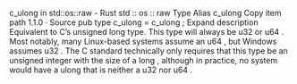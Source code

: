c_ulong in std::os::raw - Rust
std
::
os
::
raw
Type Alias
c_ulong
Copy item path
1.1.0
·
Source
pub type c_ulong =
c_ulong
;
Expand description
Equivalent to C’s
unsigned long
type.
This type will always be
u32
or
u64
. Most notably, many Linux-based systems assume an
u64
, but Windows assumes
u32
. The C standard technically only requires that this type be an unsigned integer with the size of a
long
, although in practice, no system would have a
ulong
that is neither a
u32
nor
u64
.
